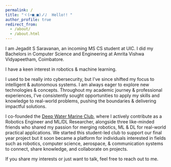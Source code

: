```yaml
---
permalink: /
title: "ヾ(⌐■_■)ノ♪  Hello!! "
author_profile: true
redirect_from:
  - /about/
  - /about.html
---
```


I am Jegadit S Saravanan, an incoming MS CS student at UIC. I did my Bachelors in Computer Science and Engineering at Amrita Vishwa Vidyapeetham, Coimbatore. 

I have a keen interest in robotics & machine learning.

I used to be really into cybersecurity, but I've since shifted my focus to intelligent & autonomous systems. I am always eager to explore new technologies & concepts. Throughout my academic journey & professional experiences, I've consistently sought opportunities to apply my skills and knowledge to real-world problems, pushing the boundaries & delivering impactful solutions.

I co-founded the [Deep Water Marine Club](https://rulerofeternalnight.github.io/AUV/), where I actively contribute as a Robotics Engineer and ML/DL Researcher, alongside three like-minded friends who shared my passion for merging robotics, ML & DL for real-world practical applications. We started this student-led club to support our final year project but it soon became a platform for individuals interested in fields such as robotics, computer science, aerospace, & communication systems to connect, share knowledge, and collaborate on projects.

If you share my interests or just want to talk, feel free to reach out to me.

<!-- This is the front page of a website that is powered by the [academicpages template](https://github.com/academicpages/academicpages.github.io) and hosted on GitHub pages. [GitHub pages](https://pages.github.com) is a free service in which websites are built and hosted from code and data stored in a GitHub repository, automatically updating when a new commit is made to the respository. This template was forked from the [Minimal Mistakes Jekyll Theme](https://mmistakes.github.io/minimal-mistakes/) created by Michael Rose, and then extended to support the kinds of content that academics have: publications, talks, teaching, a portfolio, blog posts, and a dynamically-generated CV. You can fork [this repository](https://github.com/academicpages/academicpages.github.io) right now, modify the configuration and markdown files, add your own PDFs and other content, and have your own site for free, with no ads! An older version of this template powers my own personal website at [stuartgeiger.com](http://stuartgeiger.com), which uses [this Github repository](https://github.com/staeiou/staeiou.github.io). -->